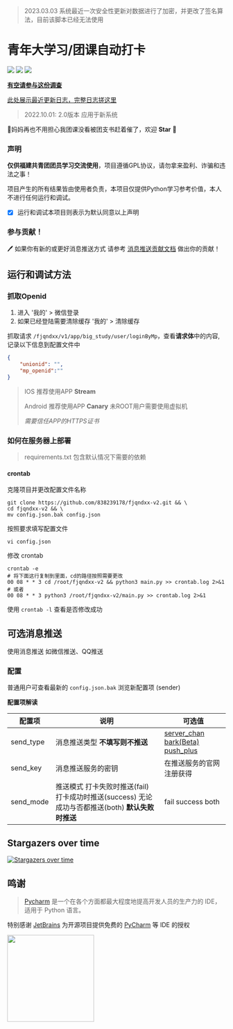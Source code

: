 > 2023.03.03 系统最近一次安全性更新对数据进行了加密，并更改了签名算法，目前该脚本已经无法使用

# 青年大学习/团课自动打卡 

<!-- ![](https://github.com/838239178/tk-auto-study/workflows/auto-study/badge.svg) -->

![](https://img.shields.io/github/stars/838239178/tk-auto-study) ![](https://img.shields.io/github/forks/838239178/tk-auto-study) ![](https://img.shields.io/badge/Python-3.9-green.svg)

**[有空请参与这份调查](https://github.com/838239178/fjqndxx-v2/issues/116)**

[此处展示最近更新日志，完整日志搓这里](./doc/Log.md)

> 2022.10.01: 2.0版本 应用于新系统

🤺妈妈再也不用担心我团课没看被团支书赶着催了，欢迎 **Star** :star2:

### 声明

**仅供福建共青团团员学习交流使用**，项目遵循GPL协议，请勿拿来盈利、诈骗和违法之事！

项目产生的所有结果皆由使用者负责，本项目仅提供Python学习参考价值，本人不进行任何运行和调试。

- [x] 运行和调试本项目则表示为默认同意以上声明

### 参与贡献！

🖊️ 如果你有新的或更好消息推送方式 请参考 [消息推送贡献文档](https://github.com/838239178/tk-auto-study/blob/1.2.5/doc/send_module_rule.md) 做出你的贡献！

## 运行和调试方法

### 抓取Openid

1. 进入 '我的' > 微信登录
2. 如果已经登陆需要清除缓存 '我的' > 清除缓存

抓取请求 `/fjqndxx/v1/app/big_study/user/loginByMp`，查看**请求体**中的内容,记录以下信息到配置文件中

```json
{
    "unionid": "",
    "mp_openid":""
}
```

> IOS 推荐使用APP **Stream**
>
> Android 推荐使用APP **Canary** 未ROOT用户需要使用虚拟机
>
> *需要信任APP的HTTPS证书*

### 如何在服务器上部署

> requirements.txt 包含默认情况下需要的依赖

#### crontab

克隆项目并更改配置文件名称

```shell
git clone https://github.com/838239178/fjqndxx-v2.git && \
cd fjqndxx-v2 && \
mv config.json.bak config.json
```

按照要求填写配置文件

```shell
vi config.json
```

修改 crontab

```shell
crontab -e
# 将下面这行复制到里面，cd的路径按照需要更改
00 08 * * 3 cd /root/fjqndxx-v2 && python3 main.py >> crontab.log 2>&1
# 或者
00 08 * * 3 python3 /root/fjqndxx-v2/main.py >> crontab.log 2>&1
```

使用 `crontab -l` 查看是否修改成功

## 可选消息推送

使用消息推送 如微信推送、QQ推送

### 配置

普通用户可查看最新的 `config.json.bak` 浏览新配置项 (sender)

**配置项解读**

| 配置项    | 说明                                                         | 可选值                                                       |
| --------- | ------------------------------------------------------------ | ------------------------------------------------------------ |
| send_type | 消息推送类型 **不填写则不推送**                              | [server_chan](./doc/send_help/server_chan.md) [bark(Beta)](./doc/send_help/bark.md) [push_plus](./doc/send_help/push_plus.md) |
| send_key  | 消息推送服务的密钥                                           | 在推送服务的官网注册获得                                     |
| send_mode | 推送模式 打卡失败时推送(fail) 打卡成功时推送(success) 无论成功与否都推送(both) **默认失败时推送** | fail success both                                            |

## Stargazers over time

[![Stargazers over time](https://starchart.cc/838239178/tk-auto-study.svg)](https://starchart.cc/838239178/tk-auto-study)

## 鸣谢

> [Pycharm](https://zh.wikipedia.org/wiki/PyCharm) 是一个在各个方面都最大程度地提高开发人员的生产力的 IDE，适用于 Python 语言。

特别感谢 [JetBrains](https://www.jetbrains.com/?from=mirai) 为开源项目提供免费的 [PyCharm](https://www.jetbrains.com/pycharm/?from=mirai) 等 IDE 的授权

[<img src="https://github.com/mamoe/mirai/raw/dev/.github/jetbrains-variant-3.png" width="200"/>](https://www.jetbrains.com/?from=mirai)

